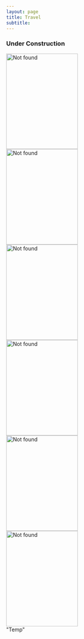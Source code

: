 ```yaml
---
layout: page
title: Travel
subtitle:
---
```

### Under Construction
<div id="slideshow">
	<div class="slide-fade">
		<div class="slide">
			<img src="{{ 'assets/img/japan/IMG_1001.jpg' | relative_url }}" alt="Not found" width="192" height="256"/>
		</div>
		<div class="slide">
			<img src="{{ 'assets/img/japan/IMG_1719.jpg' | relative_url }}" alt="Not found" width="192" height="256"/>
		</div>
		<div class="slide">
			<img src="{{ 'assets/img/japan/IMG_1776.jpg' | relative_url }}" alt="Not found" width="192" height="256"/>
		</div>
		<div class="slide">
			<img src="{{ 'assets/img/japan/IMG_1795.jpg' | relative_url }}" alt="Not found" width="192" height="256"/>
		</div>
		<div class="slide">
			<img src="{{ 'assets/img/japan/IMG_2120.jpg' | relative_url }}" alt="Not found" width="192" height="256"/>
		</div>
		<div class="slide">
			<img src="{{ 'assets/img/japan/IMG_2354.jpg' | relative_url }}" alt="Not found" width="192" height="256"/>
		</div>
		<div class="caption">"Temp"</div>
	</div>
</div>

<!--
<div id="slideshow">
<div class="slideshow-container">
  <div class="slide fade">
    <img src="assets/img/japan/IMG_1001.jpg" alt="Slide 1" />
  </div>
  <div class="slide fade">
    <img src="assets/img/japan/IMG_1719.jpg" alt="Slide 2" />
  </div>
  <div class="slide fade">
    <img src="assets/img/japan/IMG_1776.jpg" alt="Slide 3" />
  </div>
  <div class="slide fade">
    <img src="assets/img/japan/IMG_1795.jpg" alt="Slide 4" />	
  </div>
</div> 
</div>
-->
